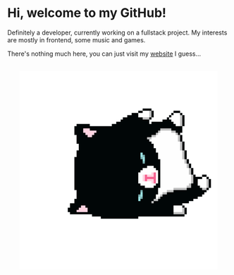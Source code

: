<h1>Hi, welcome to my GitHub!</h1>
<p>Definitely a developer, currently working on a fullstack project. My interests are mostly in frontend, some music and games.</p>
<p>There's nothing much here, you can just visit my <a href="https://justizha.netlify.app/">website</a> I guess...</p>
<br>
<div align="center">
  <img src="https://github.com/justizha/random_images/blob/main/catsleep.gif" alt="cat" width="450">
</div>




